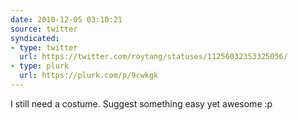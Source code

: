 ```yaml
---
date: 2010-12-05 03:10:21
source: twitter
syndicated:
- type: twitter
  url: https://twitter.com/roytang/statuses/11256032353325056/
- type: plurk
  url: https://plurk.com/p/9cwkgk
---
```


I still need a costume. Suggest something easy yet awesome :p